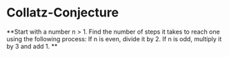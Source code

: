 # Collatz-Conjecture

**Start with a number n > 1. Find the number of steps it takes
to reach one using the following process: If n is even, divide it by 2.
If n is odd, multiply it by 3 and add 1. **
